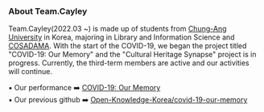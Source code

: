 ### About Team.Cayley 

Team.Cayley(2022.03 ~) is made up of students from [Chung-Ang University](
https://www.cau.ac.kr/index.do) in Korea, majoring in Library and Information Science and [COSADAMA](https://cosadama.com/). With the start of the COVID-19, we began the project titled "COVID-19: Our Memory" and the "Cultural Heritage Synapse" project is in progress. Currently, the third-term members are active and our activities will continue. 

▪️ Our performance ➡️ [COVID-19: Our Memory](http://okfn.kr/projects/covid-19-our-memory/index.html)    
▪️ Our previous github ➡️ [Open-Knowledge-Korea/covid-19-our-memory](https://github.com/Open-Knowledge-Korea/covid-19-our-memory)
